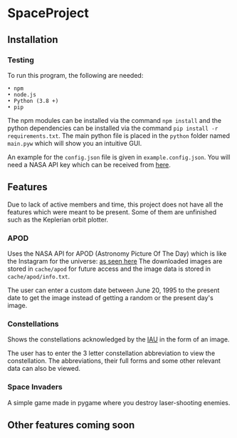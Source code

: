 # SpaceProject

## Installation

### Testing

To run this program, the following are needed:
```
• npm
• node.js
• Python (3.8 +)
• pip
```
The npm modules can be installed via the command `npm install` and the python dependencies can be installed via the command `pip install -r requirements.txt`. The main python file is placed in the `python` folder named `main.pyw` which will show you an intuitive GUI.

An example for the `config.json` file is given in `example.config.json`. You will need a NASA API key which can be received from [here](https://api.nasa.gov/).

## Features

Due to lack of active members and time, this project does not have all the features which were meant to be present. Some of them are unfinished such as the Keplerian orbit plotter.

### APOD

Uses the NASA API for APOD (Astronomy Picture Of The Day) which is like the Instagram for the universe: [as seen here](https://apod.nasa.gov/apod/astropix.html)
The downloaded images are stored in `cache/apod` for future access and the image data is stored in `cache/apod/info.txt`.

The user can enter a custom date between June 20, 1995 to the present date to get the image instead of getting a random or the present day's image.

### Constellations

Shows the constellations acknowledged by the [IAU](https://www.iau.org/public/themes/constellations/) in the form of an image.

The user has to enter the 3 letter constellation abbreviation to view the constellation. The abbreviations, their full forms and some other relevant data can also be viewed.

### Space Invaders

A simple game made in pygame where you destroy laser-shooting enemies.

## Other features coming soon